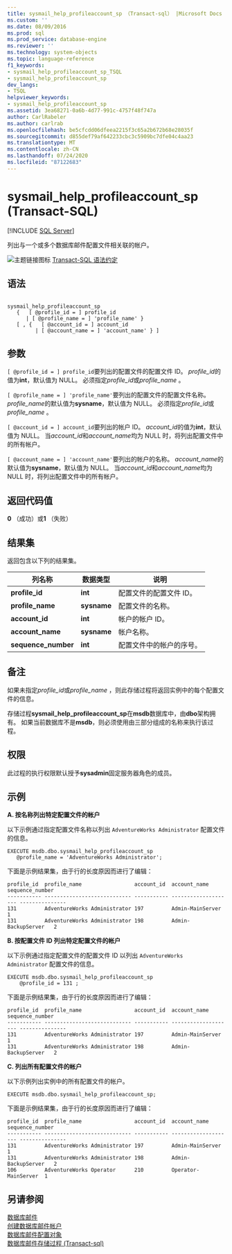 ```yaml
---
title: sysmail_help_profileaccount_sp （Transact-sql） |Microsoft Docs
ms.custom: ''
ms.date: 08/09/2016
ms.prod: sql
ms.prod_service: database-engine
ms.reviewer: ''
ms.technology: system-objects
ms.topic: language-reference
f1_keywords:
- sysmail_help_profileaccount_sp_TSQL
- sysmail_help_profileaccount_sp
dev_langs:
- TSQL
helpviewer_keywords:
- sysmail_help_profileaccount_sp
ms.assetid: 3ea68271-0a6b-4d77-991c-4757f48f747a
author: CarlRabeler
ms.author: carlrab
ms.openlocfilehash: be5cfcdd06dfeea2215f3c65a2b672b68e28035f
ms.sourcegitcommit: d855def79af642233cbc3c5909bc7dfe04c4aa23
ms.translationtype: MT
ms.contentlocale: zh-CN
ms.lasthandoff: 07/24/2020
ms.locfileid: "87122683"
---
```

# <a name="sysmail_help_profileaccount_sp-transact-sql"></a>sysmail_help_profileaccount_sp (Transact-SQL)
[!INCLUDE [SQL Server](../../includes/applies-to-version/sqlserver.md)]

  列出与一个或多个数据库邮件配置文件相关联的帐户。  
    
 ![主题链接图标](../../database-engine/configure-windows/media/topic-link.gif "主题链接图标") [Transact-SQL 语法约定](../../t-sql/language-elements/transact-sql-syntax-conventions-transact-sql.md)  
  
## <a name="syntax"></a>语法  
  
```  
  
sysmail_help_profileaccount_sp  
   {   [ @profile_id = ] profile_id   
      | [ @profile_name = ] 'profile_name' }  
   [ , {   [ @account_id = ] account_id  
         | [ @account_name = ] 'account_name' } ]  
```  
  
## <a name="arguments"></a>参数  
`[ @profile_id = ] profile_id`要列出的配置文件的配置文件 ID。 *profile_id*的值为**int**，默认值为 NULL。 必须指定*profile_id*或*profile_name* 。  
  
`[ @profile_name = ] 'profile_name'`要列出的配置文件的配置文件名称。 *profile_name*的默认值为**sysname**，默认值为 NULL。 必须指定*profile_id*或*profile_name* 。  
  
`[ @account_id = ] account_id`要列出的帐户 ID。 *account_id*的值为**int**，默认值为 NULL。 当*account_id*和*account_name*均为 NULL 时，将列出配置文件中的所有帐户。  
  
`[ @account_name = ] 'account_name'`要列出的帐户的名称。 *account_name*的默认值为**sysname**，默认值为 NULL。 当*account_id*和*account_name*均为 NULL 时，将列出配置文件中的所有帐户。  
  
## <a name="return-code-values"></a>返回代码值  
 **0** （成功）或**1** （失败）  
  
## <a name="result-sets"></a>结果集  
 返回包含以下列的结果集。  
  
| 列名称 | 数据类型 | 说明 |
| ----------- | --------- | ----------- |
|**profile_id**|**int**|配置文件的配置文件 ID。|  
|**profile_name**|**sysname**|配置文件的名称。|  
|**account_id**|**int**|帐户的帐户 ID。|  
|**account_name**|**sysname**|帐户名称。|  
|**sequence_number**|**int**|配置文件中的帐户的序号。|  
  
## <a name="remarks"></a>备注  
 如果未指定*profile_id*或*profile_name* ，则此存储过程将返回实例中的每个配置文件的信息。  
  
 存储过程**sysmail_help_profileaccount_sp**在**msdb**数据库中，由**dbo**架构拥有。 如果当前数据库不是**msdb**，则必须使用由三部分组成的名称来执行该过程。  
  
## <a name="permissions"></a>权限  
 此过程的执行权限默认授予**sysadmin**固定服务器角色的成员。  
  
## <a name="examples"></a>示例  
 **A. 按名称列出特定配置文件的帐户**  
  
 以下示例通过指定配置文件名称以列出 `AdventureWorks Administrator` 配置文件的信息。  
  
```  
EXECUTE msdb.dbo.sysmail_help_profileaccount_sp  
   @profile_name = 'AdventureWorks Administrator';  
```  
  
 下面是示例结果集，由于行的长度原因而进行了编辑：  
  
```  
profile_id  profile_name                 account_id  account_name         sequence_number  
----------- ---------------------------- ----------- -------------------- ---------------  
131         AdventureWorks Administrator 197         Admin-MainServer     1  
131         AdventureWorks Administrator 198         Admin-BackupServer   2  
```  
  
 **B. 按配置文件 ID 列出特定配置文件的帐户**  
  
 以下示例通过指定配置文件的配置文件 ID 以列出 `AdventureWorks Administrator` 配置文件的信息。  
  
```  
EXECUTE msdb.dbo.sysmail_help_profileaccount_sp  
    @profile_id = 131 ;  
```  
  
 下面是示例结果集，由于行的长度原因而进行了编辑：  
  
```  
profile_id  profile_name                 account_id  account_name         sequence_number  
----------- ---------------------------- ----------- -------------------- ---------------  
131         AdventureWorks Administrator 197         Admin-MainServer     1  
131         AdventureWorks Administrator 198         Admin-BackupServer   2  
```  
  
 **C. 列出所有配置文件的帐户**  
  
 以下示例列出实例中的所有配置文件的帐户。  
  
```  
EXECUTE msdb.dbo.sysmail_help_profileaccount_sp;  
```  
  
 下面是示例结果集，由于行的长度原因而进行了编辑：  
  
```  
profile_id  profile_name                 account_id  account_name         sequence_number  
----------- ---------------------------- ----------- -------------------- ---------------  
131         AdventureWorks Administrator 197         Admin-MainServer     1  
131         AdventureWorks Administrator 198         Admin-BackupServer   2  
106         AdventureWorks Operator      210         Operator-MainServer  1  
```  
  
## <a name="see-also"></a>另请参阅  
 [数据库邮件](../../relational-databases/database-mail/database-mail.md)   
 [创建数据库邮件帐户](../../relational-databases/database-mail/create-a-database-mail-account.md)   
 [数据库邮件配置对象](../../relational-databases/database-mail/database-mail-configuration-objects.md)   
 [数据库邮件存储过程 &#40;Transact-sql&#41;](../../relational-databases/system-stored-procedures/database-mail-stored-procedures-transact-sql.md)  
  
  
